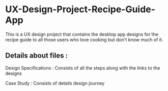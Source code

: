# UX-Design-Project-Recipe-Guide-App
This is a UX design project that contains the desktop app designs for the recipe guide to all those users who love cooking but don't know much of it. 

## Details about files :
Design Specifications : Consists of all the steps along with the links to the designs

Case Study : Consists of details design journey
